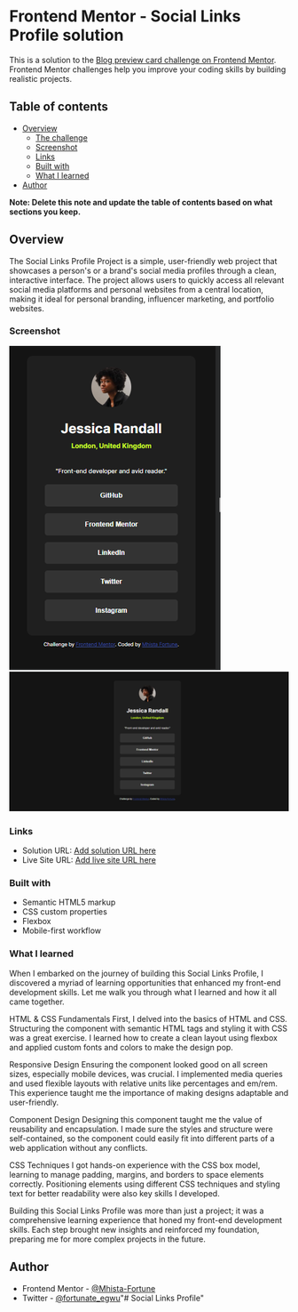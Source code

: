 # Frontend Mentor - Social Links Profile solution

This is a solution to the [Blog preview card challenge on Frontend Mentor](https://www.frontendmentor.io/challenges/blog-preview-card-ckPaj01IcS). Frontend Mentor challenges help you improve your coding skills by building realistic projects. 

## Table of contents

- [Overview](#overview)
  - [The challenge](#the-challenge)
  - [Screenshot](#screenshot)
  - [Links](#links)
  - [Built with](#built-with)
  - [What I learned](#what-i-learned)
- [Author](#author)

**Note: Delete this note and update the table of contents based on what sections you keep.**

## Overview

The Social Links Profile Project is a simple, user-friendly web project that showcases a person's or a brand's social media profiles through a clean, interactive interface. The project allows users to quickly access all relevant social media platforms and personal websites from a central location, making it ideal for personal branding, influencer marketing, and portfolio websites.



### Screenshot

![Screenshot of My Project](screenshots/social-mobile.png)
![Screenshot of My Project](screenshots/social-desktop.png)


### Links

- Solution URL: [Add solution URL here](https://your-solution-url.com)
- Live Site URL: [Add live site URL here](https://your-live-site-url.com)

### Built with

- Semantic HTML5 markup
- CSS custom properties
- Flexbox
- Mobile-first workflow

### What I learned

When I embarked on the journey of building this Social Links Profile, I discovered a myriad of learning opportunities that enhanced my front-end development skills. Let me walk you through what I learned and how it all came together.

HTML & CSS Fundamentals
First, I delved into the basics of HTML and CSS. Structuring the component with semantic HTML tags and styling it with CSS was a great exercise. I learned how to create a clean layout using flexbox and applied custom fonts and colors to make the design pop.

Responsive Design
Ensuring the component looked good on all screen sizes, especially mobile devices, was crucial. I implemented media queries and used flexible layouts with relative units like percentages and em/rem. This experience taught me the importance of making designs adaptable and user-friendly.

Component Design
Designing this component taught me the value of reusability and encapsulation. I made sure the styles and structure were self-contained, so the component could easily fit into different parts of a web application without any conflicts.

CSS Techniques
I got hands-on experience with the CSS box model, learning to manage padding, margins, and borders to space elements correctly. Positioning elements using different CSS techniques and styling text for better readability were also key skills I developed.

Building this Social Links Profile was more than just a project; it was a comprehensive learning experience that honed my front-end development skills. Each step brought new insights and reinforced my foundation, preparing me for more complex projects in the future.

## Author

- Frontend Mentor - [@Mhista-Fortune](https://www.frontendmentor.io/profile/Mhista-Fortune)
- Twitter - [@fortunate_egwu](https://www.twitter.com/fortunate_egwu)"# Social Links Profile" 
#